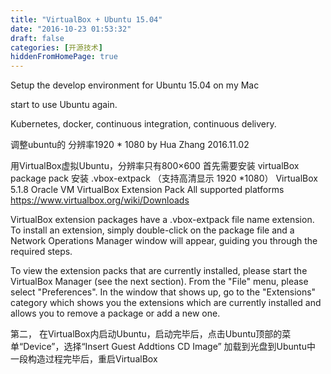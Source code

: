 ```yaml
---
title: "VirtualBox + Ubuntu 15.04"
date: "2016-10-23 01:53:32"
draft: false
categories: [开源技术]
hiddenFromHomePage: true
---
```

Setup the develop environment for Ubuntu 15.04 on my Mac 

start to use Ubuntu again.

Kubernetes, docker, continuous integration, continuous delivery.


调整ubuntu的 分辨率1920 * 1080  by Hua Zhang  2016.11.02

用VirtualBox虚拟Ubuntu，分辨率只有800×600
首先需要安装 virtualBox package pack 
安装 .vbox-extpack （支持高清显示 1920 *1080）
VirtualBox 5.1.8 Oracle VM VirtualBox Extension Pack  All supported platforms 
https://www.virtualbox.org/wiki/Downloads

VirtualBox extension packages have a .vbox-extpack file name extension. To install an extension, simply double-click on the package file and a Network Operations Manager window will appear, guiding you through the required steps.

To view the extension packs that are currently installed, please start the VirtualBox Manager (see the next section). From the "File" menu, please select "Preferences". In the window that shows up, go to the "Extensions" category which shows you the extensions which are currently installed and allows you to remove a package or add a new one.


第二， 在VirtualBox内启动Ubuntu，启动完毕后，点击Ubuntu顶部的菜单“Device”，选择“Insert Guest Addtions CD Image” 加载到光盘到Ubuntu中
一段构造过程完毕后，重启VirtualBox
